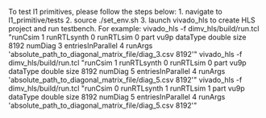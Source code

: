 To test l1 primitives, please follow the steps below:
	1. navigate to l1_primitive/tests
	2. source ./set_env.sh
	3. launch vivado_hls to create HLS project and run testbench. For example:
			vivado_hls -f dimv_hls/build/run.tcl "runCsim 1 runRTLsynth 0 runRTLsim 0 part vu9p dataType double size 8192 numDiag 3 entriesInParallel 4 runArgs 'absolute_path_to_diagonal_matrix_file/diag_3.csv 8192'"
			vivado_hls -f dimv_hls/build/run.tcl "runCsim 1 runRTLsynth 0 runRTLsim 0 part vu9p dataType double size 8192 numDiag 5 entriesInParallel 4 runArgs 'absolute_path_to_diagonal_matrix_file/diag_5.csv 8192'"
			vivado_hls -f dimv_hls/build/run.tcl "runCsim 0 runRTLsynth 1 runRTLsim 1 part vu9p dataType double size 8192 numDiag 5 entriesInParallel 4 runArgs 'absolute_path_to_diagonal_matrix_file/diag_5.csv 8192'"
